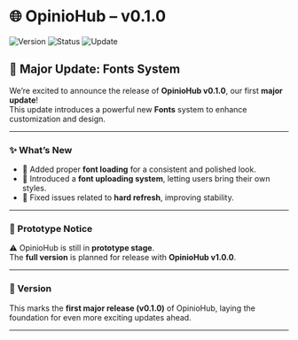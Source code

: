 # 🌐 OpinioHub – v0.1.0

![Version](https://img.shields.io/badge/version-0.1.0-blue.svg)
![Status](https://img.shields.io/badge/status-prototype-orange.svg)
![Update](https://img.shields.io/badge/update%20type-Major-success.svg)
## 🚀 Major Update: Fonts System
We’re excited to announce the release of **OpinioHub v0.1.0**, our first **major update**!  
This update introduces a powerful new **Fonts** system to enhance customization and design.

---

### ✨ What’s New
- 🎨 Added proper **font loading** for a consistent and polished look.  
- 📝 Introduced a **font uploading system**, letting users bring their own styles.  
- 🔧 Fixed issues related to **hard refresh**, improving stability.  

---

### 🧪 Prototype Notice
⚠️ OpinioHub is still in **prototype stage**.  
The **full version** is planned for release with **OpinioHub v1.0.0**.  

---

### 📌 Version
This marks the **first major release (v0.1.0)** of OpinioHub, laying the foundation for even more exciting updates ahead.  

---

